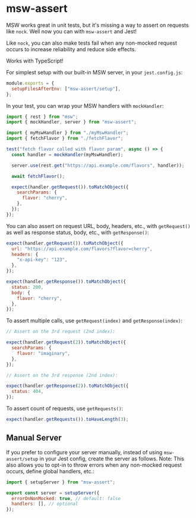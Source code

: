# msw-assert

MSW works great in unit tests, but it's missing a way to assert on requests like `nock`. Well now you can with `msw-assert` and Jest!

Like `nock`, you can also make tests fail when any non-mocked request occurs to increase reliability and reduce side effects.

Works with TypeScript!

For simplest setup with our built-in MSW server, in your `jest.config.js`:

```js
module.exports = {
  setupFilesAfterEnv: ["msw-assert/setup"],
};
```

In your test, you can wrap your MSW handlers with `mockHandler`:

```js
import { rest } from "msw";
import { mockHandler, server } from "msw-assert";

import { myMswHandler } from "./myMswHandler";
import { fetchFlavor } from "./fetchFlavor";

test("fetch flavor called with flavor param", async () => {
  const handler = mockHandler(myMswHandler);

  server.use(rest.get("https://api.example.com/flavors", handler));

  await fetchFlavor();

  expect(handler.getRequest()).toMatchObject({
    searchParams: {
      flavor: "cherry",
    },
  });
});
```

You can also assert on request URL, body, headers, etc., with `getRequest()` as well as response status, body, etc., with `getResponse()`:

```js
expect(handler.getRequest()).toMatchObject({
  url: "https://api.example.com/flavors?flavor=cherry",
  headers: {
    "x-api-key": "123",
  },
});

expect(handler.getResponse()).toMatchObject({
  status: 200,
  body: {
    flavor: "cherry",
  },
});
```

To assert multiple calls, use `getRequest(index)` and `getResponse(index)`:

```js
// Assert on the 3rd request (2nd index):

expect(handler.getRequest(2)).toMatchObject({
  searchParams: {
    flavor: "imaginary",
  },
});

// Assert on the 3rd response (2nd index):

expect(handler.getResponse(2)).toMatchObject({
  status: 404,
});
```

To assert count of requests, use `getRequests()`:

```js
expect(handler.getRequests()).toHaveLength(3);
```

## Manual Server

If you prefer to configure your server manually, instead of using `msw-assert/setup` in your Jest config, create the server as follows.
Note: This also allows you to opt-in to throw errors when any non-mocked request occurs, define global handlers, etc.:

```js
import { setupServer } from "msw-assert";

export const server = setupServer({
  errorOnNonMocked: true, // default: false
  handlers: [], // optional
});
```
